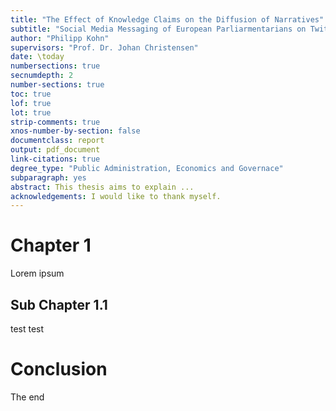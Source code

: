 ```yaml
---
title: "The Effect of Knowledge Claims on the Diffusion of Narratives"
subtitle: "Social Media Messaging of European Parliarmentarians on Twitter"
author: "Philipp Kohn"
supervisors: "Prof. Dr. Johan Christensen"
date: \today
numbersections: true
secnumdepth: 2
number-sections: true
toc: true
lof: true
lot: true
strip-comments: true
xnos-number-by-section: false
documentclass: report
output: pdf_document
link-citations: true
degree_type: "Public Administration, Economics and Governace"
subparagraph: yes
abstract: This thesis aims to explain ...
acknowledgements: I would like to thank myself.
---
```


# Chapter 1

Lorem ipsum

## Sub Chapter 1.1

test test

# Conclusion

The end